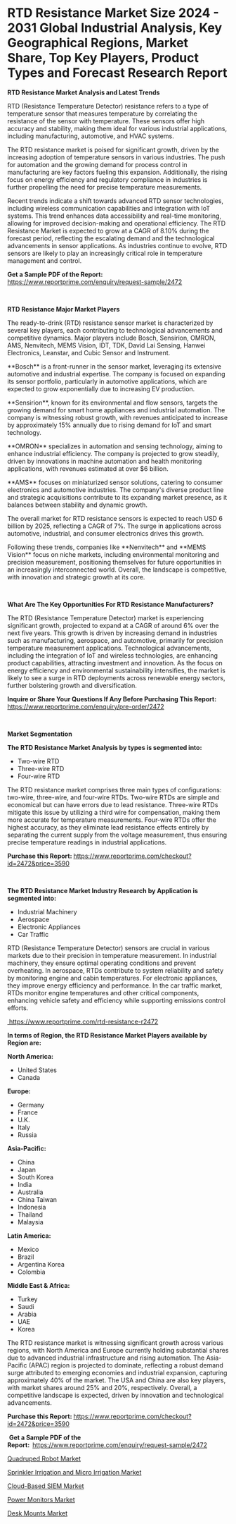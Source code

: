 <p><h1>RTD Resistance Market Size 2024 - 2031 Global Industrial Analysis, Key Geographical Regions, Market Share, Top Key Players, Product Types and Forecast Research Report</h1></p><p><strong>RTD Resistance Market Analysis and Latest Trends</strong></p>
<p><p>RTD (Resistance Temperature Detector) resistance refers to a type of temperature sensor that measures temperature by correlating the resistance of the sensor with temperature. These sensors offer high accuracy and stability, making them ideal for various industrial applications, including manufacturing, automotive, and HVAC systems. </p><p>The RTD resistance market is poised for significant growth, driven by the increasing adoption of temperature sensors in various industries. The push for automation and the growing demand for process control in manufacturing are key factors fueling this expansion. Additionally, the rising focus on energy efficiency and regulatory compliance in industries is further propelling the need for precise temperature measurements. </p><p>Recent trends indicate a shift towards advanced RTD sensor technologies, including wireless communication capabilities and integration with IoT systems. This trend enhances data accessibility and real-time monitoring, allowing for improved decision-making and operational efficiency. The RTD Resistance Market is expected to grow at a CAGR of 8.10% during the forecast period, reflecting the escalating demand and the technological advancements in sensor applications. As industries continue to evolve, RTD sensors are likely to play an increasingly critical role in temperature management and control.</p></p>
<p><strong>Get a Sample PDF of the Report:&nbsp;</strong> <a href="https://www.reportprime.com/enquiry/request-sample/2472">https://www.reportprime.com/enquiry/request-sample/2472</a></p>
<p>&nbsp;</p>
<p><strong>RTD Resistance Major Market Players</strong></p>
<p><p>The ready-to-drink (RTD) resistance sensor market is characterized by several key players, each contributing to technological advancements and competitive dynamics. Major players include Bosch, Sensirion, OMRON, AMS, Nenvitech, MEMS Vision, IDT, TDK, David Lai Sensing, Hanwei Electronics, Leanstar, and Cubic Sensor and Instrument.</p><p>**Bosch** is a front-runner in the sensor market, leveraging its extensive automotive and industrial expertise. The company is focused on expanding its sensor portfolio, particularly in automotive applications, which are expected to grow exponentially due to increasing EV production.</p><p>**Sensirion**, known for its environmental and flow sensors, targets the growing demand for smart home appliances and industrial automation. The company is witnessing robust growth, with revenues anticipated to increase by approximately 15% annually due to rising demand for IoT and smart technology.</p><p>**OMRON** specializes in automation and sensing technology, aiming to enhance industrial efficiency. The company is projected to grow steadily, driven by innovations in machine automation and health monitoring applications, with revenues estimated at over $6 billion.</p><p>**AMS** focuses on miniaturized sensor solutions, catering to consumer electronics and automotive industries. The company's diverse product line and strategic acquisitions contribute to its expanding market presence, as it balances between stability and dynamic growth.</p><p>The overall market for RTD resistance sensors is expected to reach USD 6 billion by 2025, reflecting a CAGR of 7%. The surge in applications across automotive, industrial, and consumer electronics drives this growth.</p><p>Following these trends, companies like **Nenvitech** and **MEMS Vision** focus on niche markets, including environmental monitoring and precision measurement, positioning themselves for future opportunities in an increasingly interconnected world. Overall, the landscape is competitive, with innovation and strategic growth at its core.</p></p>
<p>&nbsp;</p>
<p><strong>What Are The Key Opportunities For RTD Resistance Manufacturers?</strong></p>
<p><p>The RTD (Resistance Temperature Detector) market is experiencing significant growth, projected to expand at a CAGR of around 6% over the next five years. This growth is driven by increasing demand in industries such as manufacturing, aerospace, and automotive, primarily for precision temperature measurement applications. Technological advancements, including the integration of IoT and wireless technologies, are enhancing product capabilities, attracting investment and innovation. As the focus on energy efficiency and environmental sustainability intensifies, the market is likely to see a surge in RTD deployments across renewable energy sectors, further bolstering growth and diversification.</p></p>
<p><strong>Inquire or Share Your Questions If Any Before Purchasing This Report:</strong> <a href="https://www.reportprime.com/enquiry/pre-order/2472">https://www.reportprime.com/enquiry/pre-order/2472</a></p>
<p>&nbsp;</p>
<p><strong>Market Segmentation</strong></p>
<p><strong>The RTD Resistance Market Analysis by types is segmented into:</strong></p>
<p><ul><li>Two-wire RTD</li><li>Three-wire RTD</li><li>Four-wire RTD</li></ul></p>
<p><p>The RTD resistance market comprises three main types of configurations: two-wire, three-wire, and four-wire RTDs. Two-wire RTDs are simple and economical but can have errors due to lead resistance. Three-wire RTDs mitigate this issue by utilizing a third wire for compensation, making them more accurate for temperature measurements. Four-wire RTDs offer the highest accuracy, as they eliminate lead resistance effects entirely by separating the current supply from the voltage measurement, thus ensuring precise temperature readings in industrial applications.</p></p>
<p><strong>Purchase this Report:&nbsp;</strong><a href="https://www.reportprime.com/checkout?id=2472&price=3590">https://www.reportprime.com/checkout?id=2472&price=3590</a></p>
<p>&nbsp;</p>
<p><strong>The RTD Resistance Market Industry Research by Application is segmented into:</strong></p>
<p><ul><li>Industrial Machinery</li><li>Aerospace</li><li>Electronic Appliances</li><li>Car Traffic</li></ul></p>
<p><p>RTD (Resistance Temperature Detector) sensors are crucial in various markets due to their precision in temperature measurement. In industrial machinery, they ensure optimal operating conditions and prevent overheating. In aerospace, RTDs contribute to system reliability and safety by monitoring engine and cabin temperatures. For electronic appliances, they improve energy efficiency and performance. In the car traffic market, RTDs monitor engine temperatures and other critical components, enhancing vehicle safety and efficiency while supporting emissions control efforts.</p></p>
<p><a href="https://www.reportprime.com/rtd-resistance-r2472">&nbsp;https://www.reportprime.com/rtd-resistance-r2472</a></p>
<p><strong>In terms of Region, the RTD Resistance Market Players available by Region are:</strong></p>
<p>
    <p> <strong> North America: </strong>
        <ul>
            <li>United States</li>
            <li>Canada</li>
        </ul>
        </p> 
    <p> <strong> Europe: </strong>
        <ul>
            <li>Germany</li>
            <li>France</li>
            <li>U.K.</li>
            <li>Italy</li>
            <li>Russia</li>
        </ul>
        </p> 
    <p> <strong> Asia-Pacific: </strong>
        <ul>
            <li>China</li>
            <li>Japan</li>
            <li>South Korea</li>
            <li>India</li>
            <li>Australia</li>
            <li>China Taiwan</li>
            <li>Indonesia</li>
            <li>Thailand</li>
            <li>Malaysia</li>
        </ul>
        </p> 
    <p> <strong> Latin America: </strong>
        <ul>
            <li>Mexico</li>
            <li>Brazil</li>
            <li>Argentina Korea</li>
            <li>Colombia</li>
        </ul>
        </p> 
    <p> <strong> Middle East & Africa: </strong>
        <ul>
            <li>Turkey</li>
            <li>Saudi</li>
            <li>Arabia</li>
            <li>UAE</li>
            <li>Korea</li>
        </ul>
    </p>
    </p>
<p><p>The RTD resistance market is witnessing significant growth across various regions, with North America and Europe currently holding substantial shares due to advanced industrial infrastructure and rising automation. The Asia-Pacific (APAC) region is projected to dominate, reflecting a robust demand surge attributed to emerging economies and industrial expansion, capturing approximately 40% of the market. The USA and China are also key players, with market shares around 25% and 20%, respectively. Overall, a competitive landscape is expected, driven by innovation and technological advancements.</p></p>
<p><strong>Purchase this Report: </strong><a href="https://www.reportprime.com/checkout?id=2472&price=3590">https://www.reportprime.com/checkout?id=2472&price=3590</a></p>
<p>&nbsp;<strong>Get a Sample PDF of the Report:&nbsp;&nbsp;</strong><a href="https://www.reportprime.com/enquiry/request-sample/2472">https://www.reportprime.com/enquiry/request-sample/2472</a></p>
<p><strong></strong></p>
<p><p><a href="https://www.linkedin.com/pulse/global-quadruped-robot-market-trends-analysis-future-growth-jkf6e?trackingId=k%2FpeJyjBQ7a3%2B%2FB1%2BKEjQQ%3D%3D">Quadruped Robot Market</a></p><p><a href="https://issuu.com/reportprime-2/docs/sprinkler-irrigation-and-micro-irri_c0ea8a51fad50d">Sprinkler Irrigation and Micro Irrigation Market</a></p><p><a href="https://issuu.com/reportprime-2/docs/cloud-based-siem-market-size-2030.p_e658eb46847396">Cloud-Based SIEM Market</a></p><p><a href="https://github.com/BryceTownsendr/Market-Research-Report-List-6/blob/main/power-monitors-market.md">Power Monitors Market</a></p><p><a href="https://www.linkedin.com/pulse/global-desk-mounts-market-trends-insights-growth-opportunities-y7w2e?trackingId=s%2FOnC1kmTkWM1kJ7HcC6cA%3D%3D">Desk Mounts Market</a></p></p>